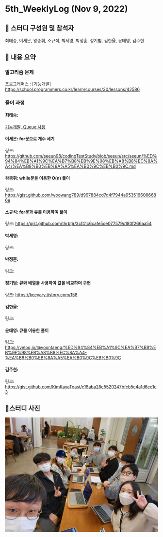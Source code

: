 # 5th_WeeklyLog (Nov 9, 2022) <br>

## 🔻 스터디 구성원 및 참석자 <br>
최태승, 이세은, 왕종휘, 소규석, 박세영, 박정훈, 정기범, 김한울, 윤태영, 김주현


## 🔻 내용 요약 <br>

### 알고리즘 문제
프로그래머스 : [기능개발]  https://school.programmers.co.kr/learn/courses/30/lessons/42586 <br>

### 풀이 과정

#### 최태승:
[기능개발, Queue 사용](https://isshosng.tistory.com/124)

#### 이세은: for문으로 개수 세기
링크: https://github.com/seeun98/codingTestStudy/blob/seeun/src/seeun/%ED%94%84%EB%A1%9C%EA%B7%B8%EB%9E%98%EB%A8%B8%EC%8A%A4/%EA%B8%B0%EB%8A%A5%EA%B0%9C%EB%B0%9C.md

#### 왕종휘: while문을 이용한 O(n) 풀이
링크: https://gist.github.com/woowang789/d997884cd7d4f7944a9535166066686e

#### 소규석: for문과 큐를 이용하여 풀이
링크: https://gist.github.com/thrbtjr/3cf41c6cafe5ce077579c180f266aa54

#### 박세영:
링크:

#### 박정훈:
링크:

#### 정기범: 큐와 배열을 사용하여 값을 비교하며 구현
링크: https://keeyary.tistory.com/158

#### 김한울:
링크:

#### 윤태영: 큐를 이용한 풀이
링크: https://velog.io/@yoontaeng/%ED%94%84%EB%A1%9C%EA%B7%B8%EB%9E%98%EB%A8%B8%EC%8A%A4-%EA%B8%B0%EB%8A%A5%EA%B0%9C%EB%B0%9C

#### 김주현:
링크: https://gist.github.com/KimKayaToast/c18aba28e5520247bfcb5c4a1d6ce1e3

## 🔻스터디 사진 <br>
![image](https://github.com/seeun98/codingTestStudy/blob/main/image/5%EC%A3%BC%EC%B0%A8.jpg)

